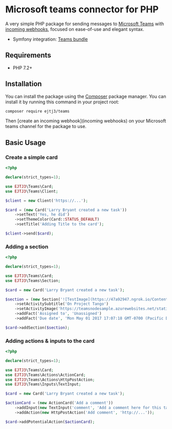 # Microsoft teams connector for PHP

A very simple PHP package for sending messages to [Microsoft Teams](https://teams.microsoft.com)
with [incoming webhooks](https://docs.microsoft.com/en-us/microsoftteams/platform/webhooks-and-connectors/how-to/add-incoming-webhook),
focused on ease-of-use and elegant syntax.


* Symfony integration: [Teams bundle](https://github.com/EJTJ3/teams-bundle)

## Requirements

* PHP 7.2+

## Installation

You can install the package using the [Composer](https://getcomposer.org/) package manager. You can install it by running this command in your project root:

```sh
composer require ejtj3/teams
```

Then [create an incoming webhook](incoming webhooks) on your Microsoft teams channel for the package to use.

## Basic Usage

### Create a simple card

```php
<?php

declare(strict_types=1);

use EJTJ3\Teams\Card;
use EJTJ3\Teams\Client;

$client = new Client('https://...');

$card = (new Card('Larry Bryant created a new task'))
    ->setText('Yes, he did')
    ->setThemeColor(Card::STATUS_DEFAULT)
    ->setTitle('Adding Title to the card');

$client->send($card);
```

### Adding a section

```php
<?php

declare(strict_types=1);

use EJTJ3\Teams\Card;
use EJTJ3\Teams\Section;

$card = new Card('Larry Bryant created a new task');

$section = (new Section('![TestImage](https://47a92947.ngrok.io/Content/Images/default.png)Larry Bryant created a new task'))
    ->setActivitySubtitle('On Project Tango')
    ->setActivityImage('https://teamsnodesample.azurewebsites.net/static/img/image5.png')
    ->addFact('Assigned to', 'Unassigned')
    ->addFact('Due date', 'Mon May 01 2017 17:07:18 GMT-0700 (Pacific Daylight Time)');

$card->addSection($section);
```

### Adding actions & inputs to the card

```php
<?php

declare(strict_types=1);

use EJTJ3\Teams\Card;
use EJTJ3\Teams\Actions\ActionCard;
use EJTJ3\Teams\Actions\HttpPostAction;
use EJTJ3\Teams\Inputs\TextInput;

$card = new Card('Larry Bryant created a new task');

$actionCard = (new ActionCard('Add a comment'))
    ->addInput(new TextInput('comment', 'Add a comment here for this task'))
    ->addAction(new HttpPostAction('Add comment', 'http://...'));

$card->addPotentialAction($actionCard);
```